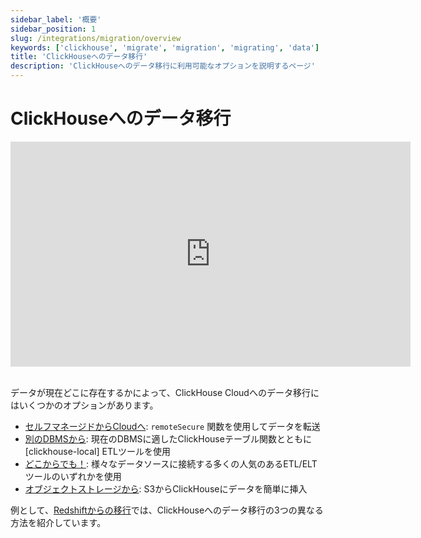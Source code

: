 ```yaml
---
sidebar_label: '概要'
sidebar_position: 1
slug: /integrations/migration/overview
keywords: ['clickhouse', 'migrate', 'migration', 'migrating', 'data']
title: 'ClickHouseへのデータ移行'
description: 'ClickHouseへのデータ移行に利用可能なオプションを説明するページ'
---
```



# ClickHouseへのデータ移行

<div class='vimeo-container'>
  <iframe src="https://player.vimeo.com/video/753082620?h=eb566c8c08"
    width="640"
    height="360"
    frameborder="0"
    allow="autoplay;
    fullscreen;
    picture-in-picture"
    allowfullscreen>
  </iframe>
</div>

<br/>

データが現在どこに存在するかによって、ClickHouse Cloudへのデータ移行にはいくつかのオプションがあります。

- [セルフマネージドからCloudへ](./clickhouse-to-cloud.md): `remoteSecure` 関数を使用してデータを転送
- [別のDBMSから](./clickhouse-local-etl.md): 現在のDBMSに適したClickHouseテーブル関数とともに [clickhouse-local] ETLツールを使用
- [どこからでも！](./etl-tool-to-clickhouse.md): 様々なデータソースに接続する多くの人気のあるETL/ELTツールのいずれかを使用
- [オブジェクトストレージから](./object-storage-to-clickhouse.md): S3からClickHouseにデータを簡単に挿入

例として、[Redshiftからの移行](/integrations/data-ingestion/redshift/index.md)では、ClickHouseへのデータ移行の3つの異なる方法を紹介しています。
